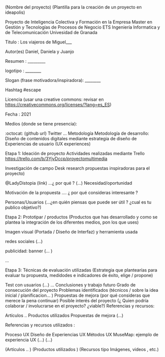 (Nombre del proyecto)
(Plantilla para la creación de un proyecto en ideapolis)

Proyecto de Inteligencia Colectiva y Formación en la Empresa Master en Gestión y Tecnologías de Procesos de Negocio ETS Ingeniería Informatica y de Telecomunicación Univesidad de Granada

Titulo : Los viajeros de Miguel___

Autor(es) Daniel, Daniela y Juanjo

Resumen : _________

logotipo : ________

Slogan (frase motivadora/inspiradora): ________

Hashtag #escape

Licencia (usar una creative commons: revisar en https://creativecommons.org/licenses/?lang=es_ES)

Fecha : 2021

Medios (donde se tiene presencia):

:octocat: (github url)
Twitter
...
Metodología
Metodología de desarrollo: Diseño de contenidos digitales mediante estrategia de diseño de Experiencias de usuario (UX experiences)

Etapa 1: Ideación de proyecto
Actividades realizadas mediante Trello https://trello.com/b/3YjvDccp/proyectomultimedia

Investigación de campo Desk research propuestas inspiradoras para el proyecto)

@LadyDistopia (link) ...¿ por qué ?
(...)
Necesidad/oportunidad

Motivación de la propuesta .... ¿ por qué consideras interesante ?

Personas/Usuarios (...¿en quién piensas que puede ser útil ? ¿cual es tu publico objetivo?)

Etapa 2: Prototipar / productos
(Productos que has desarrollado y como se plantea la integración de los diferentes medios, pon los que uses)

Imagen visual (Portada / Diseño de Interfaz) y herramienta usada

redes sociales (...)

publicidad: banner (... )

...

Etapa 3: Técnicas de evaluación utilizadas
(Estrategia que plantearías para evaluar tu propuesta, medidodes e indicadores de éxito, elige / propone)

Test con usuarios (...)
...
Conclusiones y trabajo futuro
Grado de consecución del proyecto
Problemas identificados (técnicos / sobre la idea inicial / planificacion… )
Propuestas de mejora (por qué consideras que merece la pena continuar)
Posible interés del proyecto (¿ Quien podría colaborar / involucrarse en el proyecto? ¿viable?)
Referencias y recursos:

Artículos ..
Productos utilizados
Propuestas de mejora
(...)

Referencias y recursos utilizados :

Proceso UX
Diseño de Experiencias UX
Métodos UX
MuseMap: ejemplo de experiencia UX
(...)
(...)

(Artículos .. )
(Productos utilizados )
(Recursos tipo Imágenes, videos , etc.)
